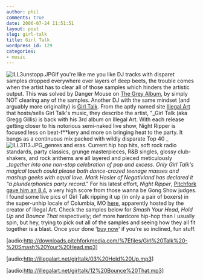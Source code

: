 ```yaml
---
author: phil
comments: true
date: 2006-07-24 11:51:51
layout: post
slug: girl-talk
title: Girl Talk
wordpress_id: 129
categories:
- music
---
```


![ILL3unstopp.JPG](http://fak3r.com/wp-content/uploads/2006/07/ILL3unstopp.JPG)If you're like me you like DJ tracks with disparet samples dropped everywhere over layers of deep beets, the trouble comes when the artist has to clear all of those samples which hinders the artistic output.  This was solved by Danger Mouse on [The Grey Album](http://en.wikipedia.org/wiki/The_Grey_Album), by simply NOT clearing any of the samples.  Another DJ with the same mindset (and arguably more originality) is [Girl Talk](http://www.girl-talk.net/).  From the aptly named site [Illegal Art](http://illegalart.net/) that hosts/sells Girl Talk's music, they describe the artist, "_Girl Talk (aka Gregg Gillis) is back with his 3rd album on Illegal Art. With each release getting closer to his notorious semi-naked live show, Night Ripper is focused less on beat-f**kery and more on bringing heat to the party. It bangs as a continuous mix packed with wildly disparate Top 40 _![ILL3113.JPG](http://fak3r.com/wp-content/uploads/2006/07/ILL3113.thumbnail.JPG)_genres and eras. Current hip hop hits, soft rock radio standards, party classics, grunge masterpieces, R&B singles, glossy club-shakers, and rock anthems are all layered and pieced meticulously __together into one non-stop celebration of pop and excess. Only Girl Talk's magical touch could please both dance-crazed teenage masses and mashup geeks with equal love. Mark Hosler of Negativland has declared it “a plunderphonics party record_.” For his latest effort, _Night Ripper_, [Pitchfork gave him an 8.4](http://www.pitchforkmedia.com/article/record_review/37357/Girl_Talk_Night_Ripper), a very high score from those wanna be Gong Show judges.  I found some live pics of Girl Talk ripping it up (in only a pair of boxers) in the super-unhip locale of Columbia, MO [here](http://philoblog.blogspot.com/2006_02_01_philoblog_archive.html#114119164870522364), apparently hosted by the creator of Illegal Art. Check the samples below for _Smash Your Head_, _Hold Up_ and _Bounce That_ respectively; def more hardcore hip-hop than I usually spin, but hey, trying to pick out all of the samples and seeing how they all fit together is a blast.  Once your done '[buy now](http://illegalart.net/webshop/section.php?section=illegalart)' if you're so inclined, fun stuff.


[audio:http://downloads.pitchforkmedia.com/%7Efiles/Girl%20Talk%20-%20Smash%20Your%20Head.mp3]








[audio:http://illegalart.net/girltalk/03%20Hold%20Up.mp3]








[audio:http://illegalart.net/girltalk/12%20Bounce%20That.mp3]






